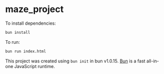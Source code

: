 # maze_project

To install dependencies:

```bash
bun install
```

To run:

```bash
bun run index.html
```

This project was created using `bun init` in bun v1.0.15. [Bun](https://bun.sh) is a fast all-in-one JavaScript runtime.
